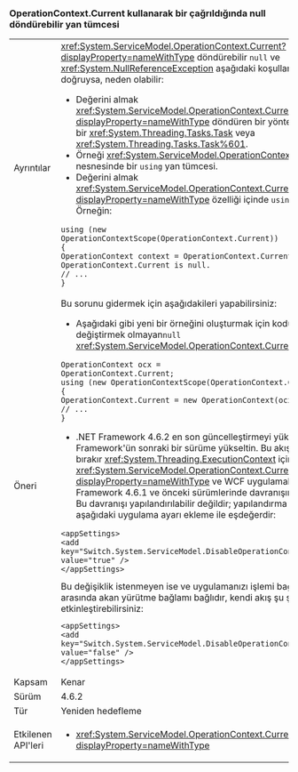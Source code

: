 ### <a name="operationcontextcurrent-may-return-null-when-called-in-a-using-clause"></a>OperationContext.Current kullanarak bir çağrıldığında null döndürebilir yan tümcesi

|   |   |
|---|---|
|Ayrıntılar|<xref:System.ServiceModel.OperationContext.Current?displayProperty=nameWithType> döndürebilir <code>null</code> ve <xref:System.NullReferenceException> aşağıdaki koşulların tümü doğruysa, neden olabilir:<ul><li>Değerini almak <xref:System.ServiceModel.OperationContext.Current?displayProperty=nameWithType> döndüren bir yöntem özelliğinde bir <xref:System.Threading.Tasks.Task> veya <xref:System.Threading.Tasks.Task%601>.</li><li>Örneği <xref:System.ServiceModel.OperationContextScope> nesnesinde bir <code>using</code> yan tümcesi.</li><li>Değerini almak <xref:System.ServiceModel.OperationContext.Current?displayProperty=nameWithType> özelliği içinde <code>using statement</code>. Örneğin:</li></ul><pre><code class="lang-csharp">using (new OperationContextScope(OperationContext.Current))&#13;&#10;{&#13;&#10;OperationContext context = OperationContext.Current;      // OperationContext.Current is null.&#13;&#10;// ...&#13;&#10;}&#13;&#10;</code></pre>|
|Öneri|Bu sorunu gidermek için aşağıdakileri yapabilirsiniz:<ul><li>Aşağıdaki gibi yeni bir örneğini oluşturmak için kodunuzu değiştirmek olmayan<code>null</code> <xref:System.ServiceModel.OperationContext.Current%2A> nesnesi:</li></ul><pre><code class="lang-csharp">OperationContext ocx = OperationContext.Current;&#13;&#10;using (new OperationContextScope(OperationContext.Current))&#13;&#10;{&#13;&#10;OperationContext.Current = new OperationContext(ocx.Channel);&#13;&#10;// ...&#13;&#10;}&#13;&#10;</code></pre><ul><li>.NET Framework 4.6.2 en son güncelleştirmeyi yükleyin veya .NET Framework'ün sonraki bir sürüme yükseltin. Bu akışını devre dışı bırakır <xref:System.Threading.ExecutionContext> içinde <xref:System.ServiceModel.OperationContext.Current?displayProperty=nameWithType> ve WCF uygulamaları .NET Framework 4.6.1 ve önceki sürümlerinde davranışını geri yükler. Bu davranışı yapılandırılabilir değildir; yapılandırma dosyanızı aşağıdaki uygulama ayarı ekleme ile eşdeğerdir:</li></ul><pre><code class="lang-xml">&lt;appSettings&gt;&#13;&#10;&lt;add key=&quot;Switch.System.ServiceModel.DisableOperationContextAsyncFlow&quot; value=&quot;true&quot; /&gt;&#13;&#10;&lt;/appSettings&gt;&#13;&#10;</code></pre>Bu değişiklik istenmeyen ise ve uygulamanızı işlemi bağlamları arasında akan yürütme bağlamı bağlıdır, kendi akış şu şekilde etkinleştirebilirsiniz:<pre><code class="lang-xml">&lt;appSettings&gt;&#13;&#10;&lt;add key=&quot;Switch.System.ServiceModel.DisableOperationContextAsyncFlow&quot; value=&quot;false&quot; /&gt;&#13;&#10;&lt;/appSettings&gt;&#13;&#10;</code></pre>|
|Kapsam|Kenar|
|Sürüm|4.6.2|
|Tür|Yeniden hedefleme|
|Etkilenen API'leri|<ul><li><xref:System.ServiceModel.OperationContext.Current?displayProperty=nameWithType></li></ul>|

